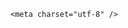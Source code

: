 <!DOCTYPE html>
<html lang="en">
  <head>
    <script src="https://cdnjs.cloudflare.com/ajax/libs/p5.js/1.3.1/p5.js"></script>
    <script src="https://cdnjs.cloudflare.com/ajax/libs/p5.js/1.3.1/addons/p5.sound.min.js"></script>
    
    <meta charset="utf-8" />
  <title>There is a fire,graphic</title>
  </head>
  <body>
  <script>
  function setup() {
  createCanvas(720,400);
  background('aqua');
  x=width/2;
  y=height;
}

function draw() {
 // draw a circle 
  noStroke();
  fill('lightgray');
  ellipse(x,y,24,24);
  
  //jiggling horizontal axis
  x=x + random(-1,1);
  
  //moving
   y=y-1;
  
  //reset to bottom
  if(y < 0){
    y=height;
  
  stroke(255,0,0);
  fill(0,210,241);
  rect(30,380,40,50,10);//building1
  
  stroke(0,0,0);
  fill(10,30,240);
  rect(50,350,70,50);//building2
  
  stroke(0,0,0);
  fill(0,220,100);
  rect(100,320,60,100,20);//building3
  
  stroke(0,0,0);
  fill(100,100,100);
  rect(160,360,100,200,10);//building4
  }
} 
</script>
</body>

</html>
  
